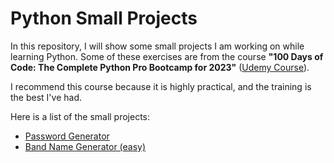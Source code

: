 # Python Small Projects

In this repository, I will show some small projects I am working on while learning Python. Some of these exercises are from the course **"100 Days of Code: The Complete Python Pro Bootcamp for 2023"** ([Udemy Course](https://www.udemy.com/course/100-days-of-code/)).

I recommend this course because it is highly practical, and the training is the best I've had.

Here is a list of the small projects:

- [Password Generator](https://github.com/Janet-Cajavilca/Python_test/blob/main/PasswordGeneratorInPython.ipynb)
- [Band Name Generator (easy)](https://github.com/Janet-Cajavilca/Python_Small_Projects/blob/main/BandNameGenerator.ipynb)
